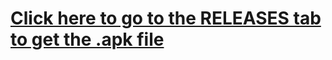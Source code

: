 # [Click here to go to the RELEASES tab to get the .apk file](https://github.com/vidzy-social/vidzy_mobile/releases)
